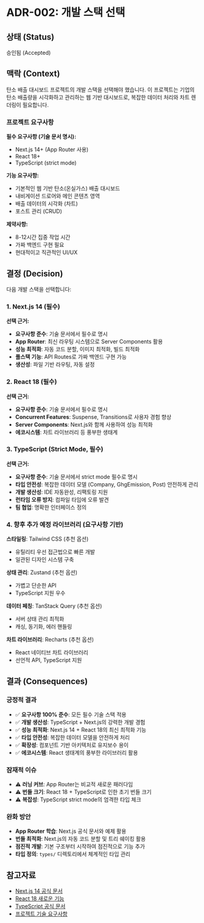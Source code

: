 # ADR-002: 개발 스택 선택

## 상태 (Status)

승인됨 (Accepted)

## 맥락 (Context)

탄소 배출 대시보드 프로젝트의 개발 스택을 선택해야 했습니다. 이 프로젝트는 기업의 탄소 배출량을 시각화하고 관리하는 웹 기반 대시보드로, 복잡한 데이터 처리와 차트 렌더링이 필요합니다.

### 프로젝트 요구사항

**필수 요구사항 (기술 문서 명시):**

- Next.js 14+ (App Router 사용)
- React 18+
- TypeScript (strict mode)

**기능 요구사항:**

- 기본적인 웹 기반 탄소(온실가스) 배출 대시보드
- 내비게이션 드로어와 메인 콘텐츠 영역
- 배출 데이터의 시각화 (차트)
- 포스트 관리 (CRUD)

**제약사항:**

- 8-12시간 집중 작업 시간
- 가짜 백엔드 구현 필요
- 현대적이고 직관적인 UI/UX

## 결정 (Decision)

다음 개발 스택을 선택합니다:

### 1. Next.js 14 (필수)

**선택 근거:**

- **요구사항 준수**: 기술 문서에서 필수로 명시
- **App Router**: 최신 라우팅 시스템으로 Server Components 활용
- **성능 최적화**: 자동 코드 분할, 이미지 최적화, 빌드 최적화
- **풀스택 기능**: API Routes로 가짜 백엔드 구현 가능
- **생산성**: 파일 기반 라우팅, 자동 설정

### 2. React 18 (필수)

**선택 근거:**

- **요구사항 준수**: 기술 문서에서 필수로 명시
- **Concurrent Features**: Suspense, Transitions로 사용자 경험 향상
- **Server Components**: Next.js와 함께 사용하여 성능 최적화
- **에코시스템**: 차트 라이브러리 등 풍부한 생태계

### 3. TypeScript (Strict Mode, 필수)

**선택 근거:**

- **요구사항 준수**: 기술 문서에서 strict mode 필수로 명시
- **타입 안전성**: 복잡한 데이터 모델 (Company, GhgEmission, Post) 안전하게 관리
- **개발 생산성**: IDE 자동완성, 리팩토링 지원
- **런타임 오류 방지**: 컴파일 타임에 오류 발견
- **팀 협업**: 명확한 인터페이스 정의

### 4. 향후 추가 예정 라이브러리 (요구사항 기반)

**스타일링**: Tailwind CSS (추천 옵션)

- 유틸리티 우선 접근법으로 빠른 개발
- 일관된 디자인 시스템 구축

**상태 관리**: Zustand (추천 옵션)

- 가볍고 단순한 API
- TypeScript 지원 우수

**데이터 페칭**: TanStack Query (추천 옵션)

- 서버 상태 관리 최적화
- 캐싱, 동기화, 에러 핸들링

**차트 라이브러리**: Recharts (추천 옵션)

- React 네이티브 차트 라이브러리
- 선언적 API, TypeScript 지원

## 결과 (Consequences)

### 긍정적 결과

- ✅ **요구사항 100% 준수**: 모든 필수 기술 스택 적용
- ✅ **개발 생산성**: TypeScript + Next.js의 강력한 개발 경험
- ✅ **성능 최적화**: Next.js 14 + React 18의 최신 최적화 기능
- ✅ **타입 안전성**: 복잡한 데이터 모델을 안전하게 처리
- ✅ **확장성**: 컴포넌트 기반 아키텍처로 유지보수 용이
- ✅ **에코시스템**: React 생태계의 풍부한 라이브러리 활용

### 잠재적 이슈

- ⚠️ **러닝 커브**: App Router는 비교적 새로운 패러다임
- ⚠️ **번들 크기**: React 18 + TypeScript로 인한 초기 번들 크기
- ⚠️ **복잡성**: TypeScript strict mode의 엄격한 타입 체크

### 완화 방안

- **App Router 학습**: Next.js 공식 문서와 예제 활용
- **번들 최적화**: Next.js의 자동 코드 분할 및 트리 쉐이킹 활용
- **점진적 개발**: 기본 구조부터 시작하여 점진적으로 기능 추가
- **타입 정의**: `types/` 디렉토리에서 체계적인 타입 관리

## 참고자료

- [Next.js 14 공식 문서](https://nextjs.org/docs)
- [React 18 새로운 기능](https://react.dev/blog/2022/03/29/react-v18)
- [TypeScript 공식 문서](https://www.typescriptlang.org/docs/)
- [프로젝트 기술 요구사항](../00.requirements/04.technical-requirements.md)
